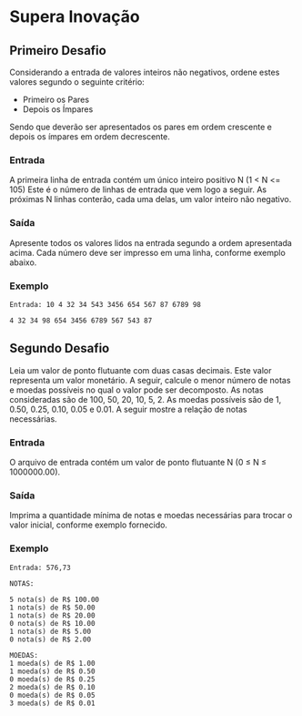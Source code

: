 # Supera Inovação

## Primeiro Desafio
Considerando a entrada de valores inteiros não negativos, ordene estes valores segundo
o seguinte critério:
* Primeiro os Pares
* Depois os Ímpares

Sendo que deverão ser apresentados os pares em ordem crescente e depois os ímpares
em ordem decrescente.

### Entrada
A primeira linha de entrada contém um único inteiro positivo N (1 < N <= 105) Este é o
número de linhas de entrada que vem logo a seguir. As próximas N linhas conterão, cada
uma delas, um valor inteiro não negativo.

### Saída
Apresente todos os valores lidos na entrada segundo a ordem apresentada acima. Cada
número deve ser impresso em uma linha, conforme exemplo abaixo.

### Exemplo
`
Entrada: 10 4 32 34 543 3456 654 567 87 6789 98
`
```
4 32 34 98 654 3456 6789 567 543 87
```

## Segundo Desafio
Leia um valor de ponto flutuante com duas casas decimais. Este valor representa um valor monetário. A seguir, calcule o menor número de notas e moedas possíveis no qual o valor pode ser decomposto. As notas consideradas são de 100, 50, 20, 10, 5, 2. As moedas possíveis são de 1, 0.50, 0.25, 0.10, 0.05 e 0.01. A seguir mostre a relação de notas necessárias.

### Entrada
O arquivo de entrada contém um valor de ponto flutuante N (0 ≤ N ≤ 1000000.00).

### Saída
Imprima a quantidade mínima de notas e moedas necessárias para trocar o valor inicial,
conforme exemplo fornecido.

### Exemplo
`
Entrada: 576,73
`

```
NOTAS:

5 nota(s) de R$ 100.00
1 nota(s) de R$ 50.00
1 nota(s) de R$ 20.00
0 nota(s) de R$ 10.00
1 nota(s) de R$ 5.00
0 nota(s) de R$ 2.00

MOEDAS:
1 moeda(s) de R$ 1.00
1 moeda(s) de R$ 0.50
0 moeda(s) de R$ 0.25
2 moeda(s) de R$ 0.10
0 moeda(s) de R$ 0.05
3 moeda(s) de R$ 0.01
```
